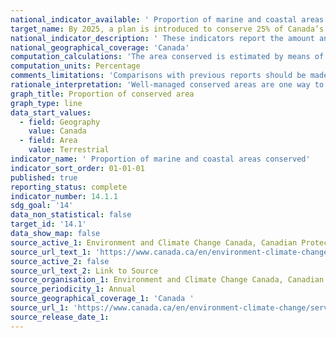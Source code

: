 ```yaml
---
national_indicator_available: ' Proportion of marine and coastal areas conserved'
target_name: By 2025, a plan is introduced to conserve 25% of Canada’s oceans, working towards 30% by 2030
national_indicator_description: ' These indicators report the amount and proportion of Canada's terrestrial (land and freshwater) and marine area that is conserved. Land and/or water access and use within protected areas are controlled primarily for the purpose of conserving nature (for example, a park, a conservation area or a wildlife reserve). Other effective area-based conservation measures are also managed over the long term in ways that result in the effective conservation of biodiversity. However, they might have been established for other purposes.'
national_geographical_coverage: 'Canada'
computation_calculations: 'The area conserved is estimated by means of a geographical analysis based on reported boundaries, accounting for overlaps.'
computation_units: Percentage
comments_limitations: 'Comparisons with previous reports should be made with caution, as data quality and completeness continue to improve. Privately protected land and other effective area-based conservation measures contribute to achievement of Canada's targets, but many are not yet captured within the database.'
rationale_interpretation: 'Well-managed conserved areas are one way to protect wild species and their habitats for present and future generations. Habitat conservation is a measure of human response to the loss of biodiversity and natural habitat. As the area conserved in Canada increases, more lands and waters are withdrawn from direct human development stresses, thereby contributing to biodiversity conservation and improving the health of ecosystems. In turn, healthy ecosystems provide benefits such as clean water, mitigation of climate change, pollination and improved human health.'
graph_title: Proportion of conserved area
graph_type: line
data_start_values:
  - field: Geography
    value: Canada
  - field: Area
    value: Terrestrial
indicator_name: ' Proportion of marine and coastal areas conserved'
indicator_sort_order: 01-01-01
published: true
reporting_status: complete
indicator_number: 14.1.1
sdg_goal: '14'
data_non_statistical: false
target_id: '14.1'
data_show_map: false
source_active_1: Environment and Climate Change Canada, Canadian Protected and Conserved Areas
source_url_text_1: 'https://www.canada.ca/en/environment-climate-change/services/environmental-indicators/conserved-areas.html'
source_active_2: false
source_url_text_2: Link to Source
source_organisation_1: Environment and Climate Change Canada, Canadian Protected and Conserved Areas
source_periodicity_1: Annual
source_geographical_coverage_1: 'Canada '
source_url_1: 'https://www.canada.ca/en/environment-climate-change/services/environmental-indicators/conserved-areas.html'
source_release_date_1: 
---
```


